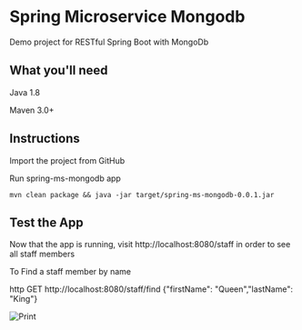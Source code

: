 # Spring Microservice Mongodb
Demo project for RESTful Spring Boot with MongoDb

## What you'll need
Java 1.8

Maven 3.0+

## Instructions
Import the project from GitHub

Run spring-ms-mongodb app
```
mvn clean package && java -jar target/spring-ms-mongodb-0.0.1.jar
```
## Test the App
Now that the app is running, visit http://localhost:8080/staff in order to see all staff members

To Find a staff member by name

http GET http://localhost:8080/staff/find  {"firstName": "Queen","lastName": "King"}

![Print](https://github.com/diogo-santos/spring-ms-mongodb/blob/master/findByName.png)

